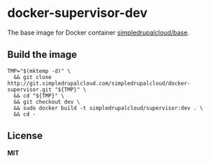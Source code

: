 # docker-supervisor-dev

The base image for Docker container [simpledrupalcloud/base](https://registry.hub.docker.com/u/simpledrupalcloud/base/).

## Build the image

    TMP="$(mktemp -d)" \
      && git clone http://git.simpledrupalcloud.com/simpledrupalcloud/docker-supervisor.git "${TMP}" \
      && cd "${TMP}" \
      && git checkout dev \
      && sudo docker build -t simpledrupalcloud/supervisor:dev . \
      && cd -

## License

**MIT**
